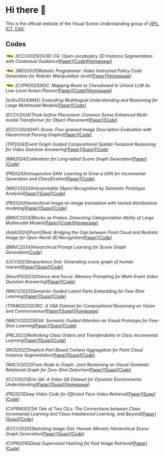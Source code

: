 # Hi there 👋

This is the official website of the Visual Scene Understanding group of [VIPL, ICT, CAS](https://vipl.ict.ac.cn/).

## Codes

[![new](https://github.com/RUCAIBox/RecBole/raw/master/asset/new.gif)](https://github.com/RUCAIBox/RecBole/blob/master/asset/new.gif)
_[ICCV2025]OV3D-CG: Open-vocabulary 3D Instance Segmentation with Contextual Guidance_[[Paper]()][[Code]()][[Homepage]()]

[![new](https://github.com/RUCAIBox/RecBole/raw/master/asset/new.gif)](https://github.com/RUCAIBox/RecBole/blob/master/asset/new.gif)
_[IROS2025]Robotic Programmer: Video Instructed Policy Code Generation for Robotic Manipulation (oral)_[[Paper](https://arxiv.org/pdf/2501.04268)][[Homepage](https://video2code.github.io/RoboPro-website/)]

[![new](https://github.com/RUCAIBox/RecBole/raw/master/asset/new.gif)](https://github.com/RUCAIBox/RecBole/blob/master/asset/new.gif)
_[CVPR2025]R2C: Mapping Room to Chessboard to Unlock LLM As Low-Level Action Planner_[[Paper](https://openaccess.thecvf.com/content/CVPR2025/papers/Bai_R2C_Mapping_Room_to_Chessboard_to_Unlock_LLM_As_Low-Level_CVPR_2025_paper.pdf)][[Code](https://github.com/VIPL-VSU/Room2Chessboard)][[Homepage](https://vipl-vsu.github.io/Room2Chessboard/)]

_[arXiv2024]M4U: Evaluating Multilingual Understanding and Reasoning for Large Multimodal Models_[[Paper](https://arxiv.org/abs/2405.15638)][[Code](https://github.com/M4U-Benchmark/M4U)]

_[ECCV2024]Think before Placement: Common Sense Enhanced Multi-modal Transformer for Object Placement_[[Paper](https://www.ecva.net/papers/eccv_2024/papers_ECCV/papers/09204.pdf)][[Code](https://github.com/JiayuXu829/ThinkBeforePlacement)]

_[ECCV2024]HiFi-Score: Fine-grained Image Description Evaluation with Hierarchical Parsing Graphs_[[Paper](https://www.ecva.net/papers/eccv_2024/papers_ECCV/papers/07957.pdf)][[Code](https://github.com/lydia7632/HiFi-Score)]

_[TIP2024]Event Graph Guided Compositional Spatial-Temporal Reasoning for Video Question Answering_[[Paper](https://ieeexplore.ieee.org/document/10418133)][[Supp](https://ieeexplore.ieee.org/ielx7/83/10346232/10418133/supp1-3358726.pdf?arnumber=10418133)][[Code](https://github.com/ByZ0e/HSTT)]


_[MM2024]Calibration for Long-tailed Scene Graph Generation_[[Paper](https://dl.acm.org/doi/pdf/10.1145/3664647.3680818)][[Code](https://github.com/ZHUXUHAN/COC)]


_[PR2024]Introspective GAN: Learning to Grow a GAN for Incremental Generation and Classification_[[Paper](https://www.sciencedirect.com/science/article/abs/pii/S0031320324001341)][[Code](https://github.com/TonyPod/IntroGAN)]


_[WACV2024]Interpretable Object Recognition by Semantic Prototype Analysis_[[Paper](https://openaccess.thecvf.com/content/WACV2024/papers/Wan_Interpretable_Object_Recognition_by_Semantic_Prototype_Analysis_WACV_2024_paper.pdf)][[Supp](https://openaccess.thecvf.com/content/WACV2024/supplemental/Wan_Interpretable_Object_Recognition_WACV_2024_supplemental.pdf)][[Code](https://github.com/WanQiyang/SPANet)]


_[PR2024]Hierarchical image-to-image translation with nested distributions modeling_[[Paper](https://www.sciencedirect.com/science/article/pii/S0031320323007550)][[Supp](https://ars.els-cdn.com/content/image/1-s2.0-S0031320323007550-mmc1.pdf)][[Code](https://github.com/ssqiao/HIT)]


_[BMVC2024]Blocks as Probes: Dissecting Categorization Ability of Large Multimodal Models_[[Paper](https://arxiv.org/abs/2409.01560)][[Code](https://github.com/FuBin29/Blocks-as-Probes)][[Homepage](https://fubin29.github.io/Blocks-as-Probes)]


_[AAAI2024]Point2Real: Bridging the Gap between Point Cloud and Realistic Image for Open-World 3D Recognition_[[Paper](https://ojs.aaai.org/index.php/AAAI/article/view/28088/28182)][[Code](https://github.com/HanXuan-Li/Point2Real)]


_[BMVC2024]Hierarchical Prompt Learning for Scene Graph Generation_[[Code](https://github.com/ZHUXUHAN/HP)]


_[IJCV2023]Importance first: Generating scene graph of human interest_[[Paper](https://link.springer.com/article/10.1007/s11263-023-01817-7)][[Supp](https://link.springer.com/article/10.1007/s11263-023-01817-7#Sec29)][[Code](https://github.com/Kenneth-Wong/TGIR)]


_[NeurIPS2023]Glance and Focus: Memory Prompting for Multi-Event Video Question Answering_[[Paper](https://proceedings.neurips.cc/paper_files/paper/2023/file/6baec7c4ba0a8734ccbd528a8090cb1f-Paper-Conference.pdf)][[Code](https://github.com/ByZ0e/Glance-Focus)]


_[WACV2023]Semantic Guided Latent Parts Embedding for Few-Shot Learning_[[Paper](https://openaccess.thecvf.com/content/WACV2023/papers/Yang_Semantic_Guided_Latent_Parts_Embedding_for_Few-Shot_Learning_WACV_2023_paper.pdf)][[Supp](https://openaccess.thecvf.com/content/WACV2023/supplemental/Yang_Semantic_Guided_Latent_WACV_2023_supplemental.pdf)][[Code](https://github.com/MartaYang/LPE)]


_[TPAMI2023]CRIC: A VQA Dataset for Compositional Reasoning on Vision and Commonsense_[[Paper](https://ieeexplore.ieee.org/abstract/document/9905976)][[Supp](https://ieeexplore.ieee.org/ielx7/34/10091695/9905976/supp1-3210780.pdf?arnumber=9905976)][[Homepage](https://cricvqa.github.io)]


_[WACV2022]SEGA: Semantic Guided Attention on Visual Prototype for Few-Shot Learning_[[Paper](https://openaccess.thecvf.com/content/WACV2022/papers/Yang_SEGA_Semantic_Guided_Attention_on_Visual_Prototype_for_Few-Shot_Learning_WACV_2022_paper.pdf)][[Supp](https://openaccess.thecvf.com/content/WACV2022/supplemental/Yang_SEGA_Semantic_Guided_WACV_2022_supplemental.pdf)][[Code](https://github.com/MartaYang/SEGA)]


_[PRL2022]Rethinking Class Orders and Transferability in Class Incremental Learning_[[Paper](https://www.sciencedirect.com/science/article/abs/pii/S0167865522002252)][[Supp](https://ars.els-cdn.com/content/image/1-s2.0-S0167865522002252-mmc1.pdf)][[Code](https://github.com/TonyPod/RethinkingClassOrder)]


_[IROS2022]Implicit-Part Based Context Aggregation for Point Cloud Instance Segmentation_[[Paper](https://ieeexplore.ieee.org/document/9981772)][[Supp](https://ieeexplore.ieee.org/ielx7/9981026/9981028/9981772/0394_MM.zip?arnumber=9981772)][[Code](https://github.com/xiaodongww/IPCA)]


_[WACV2022]From Node to Graph: Joint Reasoning on Visual-Semantic Relational Graph for Zero-Shot Detection_[[Paper](https://openaccess.thecvf.com/content/WACV2022/papers/Nie_From_Node_To_Graph_Joint_Reasoning_on_Visual-Semantic_Relational_Graph_WACV_2022_paper.pdf)][[Supp](https://openaccess.thecvf.com/content/WACV2022/supplemental/Nie_From_Node_To_WACV_2022_supplemental.pdf)][[Code](https://github.com/witnessai/GRAN)]


_[ICCV2021]Env-QA: A Video QA Dataset for Dynamic Environments Understanding_[[Paper](https://openaccess.thecvf.com/content/ICCV2021/papers/Gao_Env-QA_A_Video_Question_Answering_Benchmark_for_Comprehensive_Understanding_of_ICCV_2021_paper.pdf)][[Supp](https://openaccess.thecvf.com/content/ICCV2021/supplemental/Gao_Env-QA_A_Video_ICCV_2021_supplemental.zip)][[Homepage](https://envqa.github.io)]


_[PR2021]Deep Video Code for Efficient Face Video Retrieval_[[Paper](https://www.sciencedirect.com/science/article/pii/S0031320320305574)][[Supp](https://ars.els-cdn.com/content/image/1-s2.0-S0031320320305574-mmc1.pdf)][[Code](https://github.com/greatmanqss/DVC)]


_[CVPRW2021]A Tale of Two CILs: The Connections between Class Incremental Learning and Class Imbalanced Learning, and Beyond_[[Paper](https://openaccess.thecvf.com/content/CVPR2021W/CLVision/papers/He_A_Tale_of_Two_CILs_The_Connections_Between_Class_Incremental_CVPRW_2021_paper.pdf)][[Supp](https://openaccess.thecvf.com/content/CVPR2021W/CLVision/supplemental/He_A_Tale_of_CVPRW_2021_supplemental.pdf)][[Code](https://github.com/TonyPod/Two-CILs)]


_[ECCV2020]Sketching Image Gist: Human-Mimetic Hierarchical Scene Graph Generation_[[Paper](https://link.springer.com/chapter/10.1007/978-3-030-58601-0_14)][[Supp](https://www.ecva.net/papers/eccv_2020/papers_ECCV/papers/123580222-supp.pdf)][[Code](https://github.com/Kenneth-Wong/het-eccv20.git)]


_[CVPR2016]Deep Supervised Hashing for Fast Image Retrieval_[[Paper](https://www.cv-foundation.org/openaccess/content_cvpr_2016/papers/Liu_Deep_Supervised_Hashing_CVPR_2016_paper.pdf)][[Code](https://github.com/lhmRyan/deep-supervised-hashing-DSH)]


